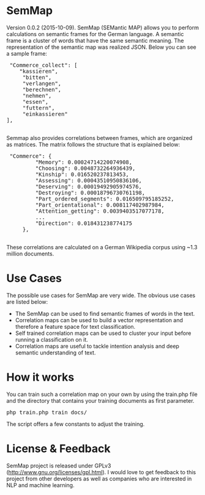 # SemMap
Version 0.0.2 (2015-10-09).
 SemMap (SEMantic MAP) allows you to perform calculations on semantic frames for the German language. A semantic frame is a cluster of words that have the same semantic meaning. The representation of the semantic map was realized JSON. Below you can see a sample frame:

 <pre>
 "Commerce_collect": [
    "kassieren",
     "bitten",
     "verlangen",
     "berechnen",
     "nehmen",
     "essen",
     "futtern",
     "einkassieren"
],
 </pre>

 Semmap also provides correlations between frames, which are organized as matrices. The matrix follows the structure that is explained below:
 <pre>
 "Commerce": {
         "Memory": 0.00024714220074908,
         "Choosing": 0.0048732264936439,
         "Kinship": 0.016520237813453,
         "Assessing": 0.00043510950836106,
         "Deserving": 0.00019492905974576,
         "Destroying": 0.00018796730761198,
         "Part_ordered_segments": 0.016509795185252,
         "Part_orientational": 0.008117402987984,
         "Attention_getting": 0.0039403517077178,
         ...
         "Direction": 0.018431238774175
     },
 </pre>
These correlations are calculated on a German Wikipedia corpus using ~1.3 million documents.

# Use Cases
The possible use cases for SemMap are very wide. The obvious use cases are listed below:

* The SemMap can be used to find semantic frames of words in the text.
* Correlation maps can be used to build a vector representation and therefore a feature space for text classification.
* Self trained correlation maps can be used to cluster your input before running a classification on it.
* Correlation maps are useful to tackle intention analysis and deep semantic understanding of text.


# How it works
You can train such a correlation map on your own by using the train.php file and the directory that contains your training documents as first parameter.
<pre>
php train.php train_docs/
</pre>
The script offers a few constants to adjust the training.

# License & Feedback
SemMap project is released under GPLv3 (http://www.gnu.org/licenses/gpl.html).
I would love to get feedback to this project from other developers as well as companies who are interested in NLP and machine learning.
